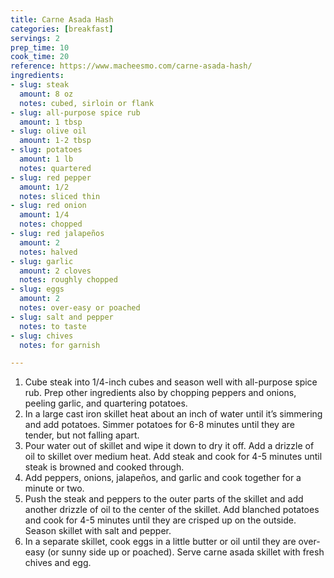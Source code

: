 ```yaml
---
title: Carne Asada Hash
categories: [breakfast]
servings: 2
prep_time: 10
cook_time: 20
reference: https://www.macheesmo.com/carne-asada-hash/
ingredients:
- slug: steak
  amount: 8 oz
  notes: cubed, sirloin or flank
- slug: all-purpose spice rub
  amount: 1 tbsp
- slug: olive oil
  amount: 1-2 tbsp
- slug: potatoes
  amount: 1 lb
  notes: quartered
- slug: red pepper
  amount: 1/2
  notes: sliced thin
- slug: red onion
  amount: 1/4
  notes: chopped
- slug: red jalapeños
  amount: 2
  notes: halved
- slug: garlic
  amount: 2 cloves
  notes: roughly chopped
- slug: eggs
  amount: 2
  notes: over-easy or poached
- slug: salt and pepper
  notes: to taste
- slug: chives
  notes: for garnish

---
```


1. Cube steak into 1/4-inch cubes and season well with all-purpose spice rub. Prep other ingredients also by chopping peppers and onions, peeling garlic, and quartering potatoes.
2. In a large cast iron skillet heat about an inch of water until it’s simmering and add potatoes. Simmer potatoes for 6-8 minutes until they are tender, but not falling apart.
3. Pour water out of skillet and wipe it down to dry it off. Add a drizzle of oil to skillet over medium heat. Add steak and cook for 4-5 minutes until steak is browned and cooked through.
4. Add peppers, onions, jalapeños, and garlic and cook together for a minute or two.
5. Push the steak and peppers to the outer parts of the skillet and add another drizzle of oil to the center of the skillet. Add blanched potatoes and cook for 4-5 minutes until they are crisped up on the outside. Season skillet with salt and pepper.
6. In a separate skillet, cook eggs in a little butter or oil until they are over-easy (or sunny side up or poached).
Serve carne asada skillet with fresh chives and egg.

